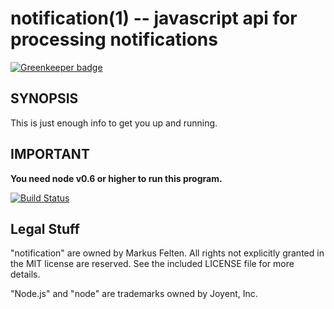 notification(1) -- javascript api for processing notifications
==============================

[![Greenkeeper badge](https://badges.greenkeeper.io/arlac77/notification.svg)](https://greenkeeper.io/)

## SYNOPSIS

This is just enough info to get you up and running.

## IMPORTANT

**You need node v0.6 or higher to run this program.**


[![Build Status](https://secure.travis-ci.org/arlac77/notification.png)](http://travis-ci.org/arlac77/notification)

## Legal Stuff

"notification" are owned by Markus Felten.  All
rights not explicitly granted in the MIT license are reserved. See the
included LICENSE file for more details.

"Node.js" and "node" are trademarks owned by Joyent, Inc.
